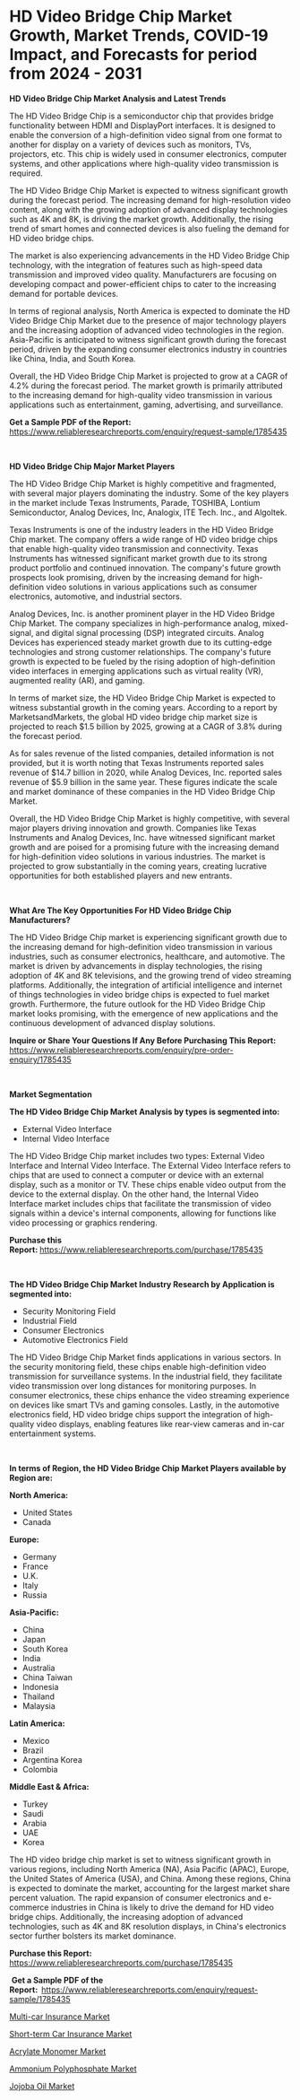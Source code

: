 <p><h1>HD Video Bridge Chip Market Growth, Market Trends, COVID-19 Impact, and Forecasts for period from 2024 - 2031</h1></p><p><strong>HD Video Bridge Chip Market Analysis and Latest Trends</strong></p>
<p><p>The HD Video Bridge Chip is a semiconductor chip that provides bridge functionality between HDMI and DisplayPort interfaces. It is designed to enable the conversion of a high-definition video signal from one format to another for display on a variety of devices such as monitors, TVs, projectors, etc. This chip is widely used in consumer electronics, computer systems, and other applications where high-quality video transmission is required.</p><p>The HD Video Bridge Chip Market is expected to witness significant growth during the forecast period. The increasing demand for high-resolution video content, along with the growing adoption of advanced display technologies such as 4K and 8K, is driving the market growth. Additionally, the rising trend of smart homes and connected devices is also fueling the demand for HD video bridge chips.</p><p>The market is also experiencing advancements in the HD Video Bridge Chip technology, with the integration of features such as high-speed data transmission and improved video quality. Manufacturers are focusing on developing compact and power-efficient chips to cater to the increasing demand for portable devices.</p><p>In terms of regional analysis, North America is expected to dominate the HD Video Bridge Chip Market due to the presence of major technology players and the increasing adoption of advanced video technologies in the region. Asia-Pacific is anticipated to witness significant growth during the forecast period, driven by the expanding consumer electronics industry in countries like China, India, and South Korea.</p><p>Overall, the HD Video Bridge Chip Market is projected to grow at a CAGR of 4.2% during the forecast period. The market growth is primarily attributed to the increasing demand for high-quality video transmission in various applications such as entertainment, gaming, advertising, and surveillance.</p></p>
<p><strong>Get a Sample PDF of the Report:&nbsp;</strong> <a href="https://www.reliableresearchreports.com/enquiry/request-sample/1785435">https://www.reliableresearchreports.com/enquiry/request-sample/1785435</a></p>
<p>&nbsp;</p>
<p><strong>HD Video Bridge Chip Major Market Players</strong></p>
<p><p>The HD Video Bridge Chip Market is highly competitive and fragmented, with several major players dominating the industry. Some of the key players in the market include Texas Instruments, Parade, TOSHIBA, Lontium Semiconductor, Analog Devices, Inc, Analogix, ITE Tech. Inc., and Algoltek.</p><p>Texas Instruments is one of the industry leaders in the HD Video Bridge Chip market. The company offers a wide range of HD video bridge chips that enable high-quality video transmission and connectivity. Texas Instruments has witnessed significant market growth due to its strong product portfolio and continued innovation. The company's future growth prospects look promising, driven by the increasing demand for high-definition video solutions in various applications such as consumer electronics, automotive, and industrial sectors.</p><p>Analog Devices, Inc. is another prominent player in the HD Video Bridge Chip Market. The company specializes in high-performance analog, mixed-signal, and digital signal processing (DSP) integrated circuits. Analog Devices has experienced steady market growth due to its cutting-edge technologies and strong customer relationships. The company's future growth is expected to be fueled by the rising adoption of high-definition video interfaces in emerging applications such as virtual reality (VR), augmented reality (AR), and gaming.</p><p>In terms of market size, the HD Video Bridge Chip Market is expected to witness substantial growth in the coming years. According to a report by MarketsandMarkets, the global HD video bridge chip market size is projected to reach $1.5 billion by 2025, growing at a CAGR of 3.8% during the forecast period.</p><p>As for sales revenue of the listed companies, detailed information is not provided, but it is worth noting that Texas Instruments reported sales revenue of $14.7 billion in 2020, while Analog Devices, Inc. reported sales revenue of $5.9 billion in the same year. These figures indicate the scale and market dominance of these companies in the HD Video Bridge Chip Market.</p><p>Overall, the HD Video Bridge Chip Market is highly competitive, with several major players driving innovation and growth. Companies like Texas Instruments and Analog Devices, Inc. have witnessed significant market growth and are poised for a promising future with the increasing demand for high-definition video solutions in various industries. The market is projected to grow substantially in the coming years, creating lucrative opportunities for both established players and new entrants.</p></p>
<p>&nbsp;</p>
<p><strong>What Are The Key Opportunities For HD Video Bridge Chip Manufacturers?</strong></p>
<p><p>The HD Video Bridge Chip market is experiencing significant growth due to the increasing demand for high-definition video transmission in various industries, such as consumer electronics, healthcare, and automotive. The market is driven by advancements in display technologies, the rising adoption of 4K and 8K televisions, and the growing trend of video streaming platforms. Additionally, the integration of artificial intelligence and internet of things technologies in video bridge chips is expected to fuel market growth. Furthermore, the future outlook for the HD Video Bridge Chip market looks promising, with the emergence of new applications and the continuous development of advanced display solutions.</p></p>
<p><strong>Inquire or Share Your Questions If Any Before Purchasing This Report:</strong> <a href="https://www.reliableresearchreports.com/enquiry/pre-order-enquiry/1785435">https://www.reliableresearchreports.com/enquiry/pre-order-enquiry/1785435</a></p>
<p>&nbsp;</p>
<p><strong>Market Segmentation</strong></p>
<p><strong>The HD Video Bridge Chip Market Analysis by types is segmented into:</strong></p>
<p><ul><li>External Video Interface</li><li>Internal Video Interface</li></ul></p>
<p><p>The HD Video Bridge Chip market includes two types: External Video Interface and Internal Video Interface. The External Video Interface refers to chips that are used to connect a computer or device with an external display, such as a monitor or TV. These chips enable video output from the device to the external display. On the other hand, the Internal Video Interface market includes chips that facilitate the transmission of video signals within a device's internal components, allowing for functions like video processing or graphics rendering.</p></p>
<p><strong>Purchase this Report:&nbsp;</strong><a href="https://www.reliableresearchreports.com/purchase/1785435">https://www.reliableresearchreports.com/purchase/1785435</a></p>
<p>&nbsp;</p>
<p><strong>The HD Video Bridge Chip Market Industry Research by Application is segmented into:</strong></p>
<p><ul><li>Security Monitoring Field</li><li>Industrial Field</li><li>Consumer Electronics</li><li>Automotive Electronics Field</li></ul></p>
<p><p>The HD Video Bridge Chip Market finds applications in various sectors. In the security monitoring field, these chips enable high-definition video transmission for surveillance systems. In the industrial field, they facilitate video transmission over long distances for monitoring purposes. In consumer electronics, these chips enhance the video streaming experience on devices like smart TVs and gaming consoles. Lastly, in the automotive electronics field, HD video bridge chips support the integration of high-quality video displays, enabling features like rear-view cameras and in-car entertainment systems.</p></p>
<p>&nbsp;</p>
<p><strong>In terms of Region, the HD Video Bridge Chip Market Players available by Region are:</strong></p>
<p>
    <p> <strong> North America: </strong>
        <ul>
            <li>United States</li>
            <li>Canada</li>
        </ul>
        </p> 
    <p> <strong> Europe: </strong>
        <ul>
            <li>Germany</li>
            <li>France</li>
            <li>U.K.</li>
            <li>Italy</li>
            <li>Russia</li>
        </ul>
        </p> 
    <p> <strong> Asia-Pacific: </strong>
        <ul>
            <li>China</li>
            <li>Japan</li>
            <li>South Korea</li>
            <li>India</li>
            <li>Australia</li>
            <li>China Taiwan</li>
            <li>Indonesia</li>
            <li>Thailand</li>
            <li>Malaysia</li>
        </ul>
        </p> 
    <p> <strong> Latin America: </strong>
        <ul>
            <li>Mexico</li>
            <li>Brazil</li>
            <li>Argentina Korea</li>
            <li>Colombia</li>
        </ul>
        </p> 
    <p> <strong> Middle East & Africa: </strong>
        <ul>
            <li>Turkey</li>
            <li>Saudi</li>
            <li>Arabia</li>
            <li>UAE</li>
            <li>Korea</li>
        </ul>
    </p>
    </p>
<p><p>The HD video bridge chip market is set to witness significant growth in various regions, including North America (NA), Asia Pacific (APAC), Europe, the United States of America (USA), and China. Among these regions, China is expected to dominate the market, accounting for the largest market share percent valuation. The rapid expansion of consumer electronics and e-commerce industries in China is likely to drive the demand for HD video bridge chips. Additionally, the increasing adoption of advanced technologies, such as 4K and 8K resolution displays, in China's electronics sector further bolsters its market dominance.</p></p>
<p><strong>Purchase this Report: </strong><a href="https://www.reliableresearchreports.com/purchase/1785435">https://www.reliableresearchreports.com/purchase/1785435</a></p>
<p>&nbsp;<strong>Get a Sample PDF of the Report:&nbsp;&nbsp;</strong><a href="https://www.reliableresearchreports.com/enquiry/request-sample/1785435">https://www.reliableresearchreports.com/enquiry/request-sample/1785435</a></p>
<p><strong></strong></p>
<p><p><a href="https://github.com/yemakinde/Market-Research-Report-List-1/blob/main/multi-car-insurance-market.md">Multi-car Insurance Market</a></p><p><a href="https://github.com/shotows/Market-Research-Report-List-1/blob/main/short-term-car-insurance-market.md">Short-term Car Insurance Market</a></p><p><a href="https://medium.com/@harrymcgrath965/acrylate-monomer-market-trends-and-market-analysis-forecasted-for-period-2024-2031-496345a67360">Acrylate Monomer Market</a></p><p><a href="https://medium.com/@harrymcgrath965/ammonium-polyphosphate-market-analysis-its-cagr-market-segmentation-and-global-industry-overview-43b067f47f6d">Ammonium Polyphosphate Market</a></p><p><a href="https://medium.com/@harrymcgrath965/jojoba-oil-market-the-key-to-successful-business-strategy-forecast-till-2031-438bfe3a0c14">Jojoba Oil Market</a></p></p>